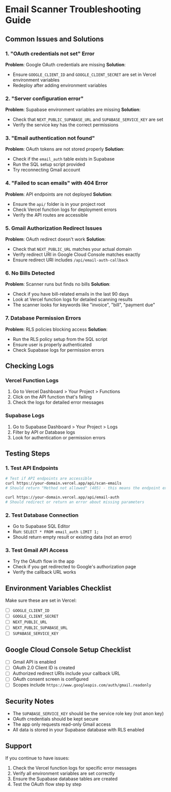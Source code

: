 # Email Scanner Troubleshooting Guide

## Common Issues and Solutions

### 1. "OAuth credentials not set" Error
**Problem**: Google OAuth credentials are missing
**Solution**: 
- Ensure `GOOGLE_CLIENT_ID` and `GOOGLE_CLIENT_SECRET` are set in Vercel environment variables
- Redeploy after adding environment variables

### 2. "Server configuration error" 
**Problem**: Supabase environment variables are missing
**Solution**:
- Check that `NEXT_PUBLIC_SUPABASE_URL` and `SUPABASE_SERVICE_KEY` are set
- Verify the service key has the correct permissions

### 3. "Email authentication not found"
**Problem**: OAuth tokens are not stored properly
**Solution**:
- Check if the `email_auth` table exists in Supabase
- Run the SQL setup script provided
- Try reconnecting Gmail account

### 4. "Failed to scan emails" with 404 Error
**Problem**: API endpoints are not deployed
**Solution**:
- Ensure the `api/` folder is in your project root
- Check Vercel function logs for deployment errors
- Verify the API routes are accessible

### 5. Gmail Authorization Redirect Issues
**Problem**: OAuth redirect doesn't work
**Solution**:
- Check that `NEXT_PUBLIC_URL` matches your actual domain
- Verify redirect URI in Google Cloud Console matches exactly
- Ensure redirect URI includes `/api/email-auth-callback`

### 6. No Bills Detected
**Problem**: Scanner runs but finds no bills
**Solution**:
- Check if you have bill-related emails in the last 90 days
- Look at Vercel function logs for detailed scanning results
- The scanner looks for keywords like "invoice", "bill", "payment due"

### 7. Database Permission Errors
**Problem**: RLS policies blocking access
**Solution**:
- Run the RLS policy setup from the SQL script
- Ensure user is properly authenticated
- Check Supabase logs for permission errors

## Checking Logs

### Vercel Function Logs
1. Go to Vercel Dashboard > Your Project > Functions
2. Click on the API function that's failing
3. Check the logs for detailed error messages

### Supabase Logs
1. Go to Supabase Dashboard > Your Project > Logs
2. Filter by API or Database logs
3. Look for authentication or permission errors

## Testing Steps

### 1. Test API Endpoints
```bash
# Test if API endpoints are accessible
curl https://your-domain.vercel.app/api/scan-emails
# Should return "Method not allowed" (405) - this means the endpoint exists

curl https://your-domain.vercel.app/api/email-auth
# Should redirect or return an error about missing parameters
```

### 2. Test Database Connection
- Go to Supabase SQL Editor
- Run: `SELECT * FROM email_auth LIMIT 1;`
- Should return empty result or existing data (not an error)

### 3. Test Gmail API Access
- Try the OAuth flow in the app
- Check if you get redirected to Google's authorization page
- Verify the callback URL works

## Environment Variables Checklist

Make sure these are set in Vercel:
- [ ] `GOOGLE_CLIENT_ID`
- [ ] `GOOGLE_CLIENT_SECRET` 
- [ ] `NEXT_PUBLIC_URL`
- [ ] `NEXT_PUBLIC_SUPABASE_URL`
- [ ] `SUPABASE_SERVICE_KEY`

## Google Cloud Console Setup Checklist

- [ ] Gmail API is enabled
- [ ] OAuth 2.0 Client ID is created
- [ ] Authorized redirect URIs include your callback URL
- [ ] OAuth consent screen is configured
- [ ] Scopes include `https://www.googleapis.com/auth/gmail.readonly`

## Security Notes

- The `SUPABASE_SERVICE_KEY` should be the service role key (not anon key)
- OAuth credentials should be kept secure
- The app only requests read-only Gmail access
- All data is stored in your Supabase database with RLS enabled

## Support

If you continue to have issues:
1. Check the Vercel function logs for specific error messages
2. Verify all environment variables are set correctly
3. Ensure the Supabase database tables are created
4. Test the OAuth flow step by step
